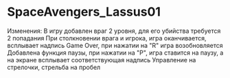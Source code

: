 # SpaceAvengers_Lassus01
Изменения:
  В игру добавлен враг 2 уровня, для его убийства требуется 2 попадания
  При столкновении врага и игрока, игра оканчивается, всплывает надпись Game Over, при нажатии на "R" игра возобновляется
  Добавлена функция паузы, при нажатии на "P", игра ставится на паузу, а на экране всплывает соответствующая надпись
  Управление на стрелочки, стрельба на пробел
